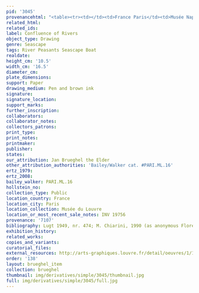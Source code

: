 ```yaml
---
pid: '3045'
provenancehtml: "<table><tr><td></td><td>France Paris</td><td>Musée Napoléon</td></tr></table>"
related_html:
related_ids:
label: Confluence of Rivers
object_type: Drawing
genre: Seascape
tags: River Peasants Seascape Boat
realdate:
height_cm: '10.5'
width_cm: '16.5'
diameter_cm:
plate_dimensions:
support: Paper
drawing_medium: Pen and brown ink
signature:
signature_location:
support_marks:
further_inscription:
collaborators:
collaborator_notes:
collectors_patrons:
print_type:
print_notes:
printmaker:
publisher:
states:
our_attribution: Jan Brueghel the Elder
other_attribution_authorities: 'Bailey/Walker cat. #PARI.ML.16'
ertz_1979:
ertz_2008:
bailey_walker: PARI.ML.16
hollstein_no:
collection_type: Public
location_country: France
location_city: Paris
location_collection: Musée du Louvre
location_or_most_recent_sale_notes: INV 19756
provenance: '7107'
bibliography: Lugt 1949, nr. 474; M. Chiarini, 1990 (as anonymous Florentine)
exhibition_history:
related_works:
copies_and_variants:
curatorial_files:
external_resources: http://arts-graphiques.louvre.fr/detail/oeuvres/1/109898-Confluent-de-deux-rivieres-animees-de-barques-et-de-petits-personnages
order: '138'
layout: brueghel_item
collection: brueghel
thumbnail: img/derivatives/simple/3045/thumbnail.jpg
full: img/derivatives/simple/3045/full.jpg
---
```

